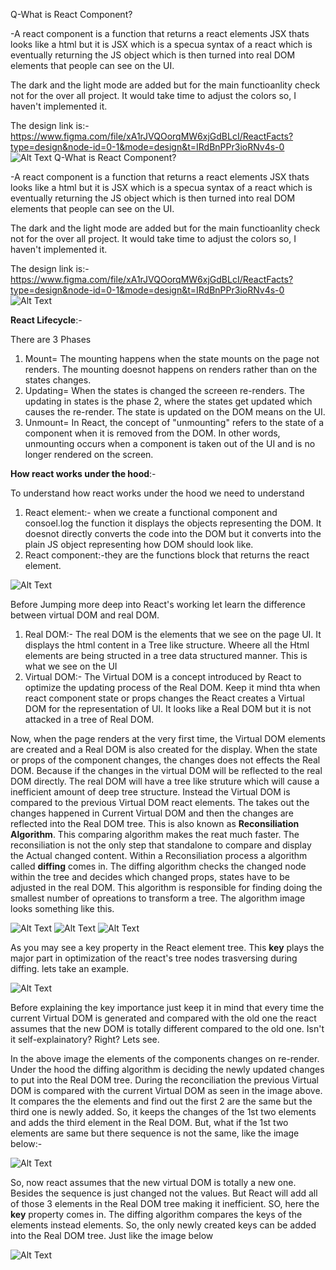 Q-What is React Component?

-A react component is a function that returns a react elements JSX thats looks like a html but it is JSX which is a specua syntax of a react which is eventually returning the JS object which is then turned into real DOM elements that people can see on the UI.


The dark and the light mode are added but for the main functioanlity check not for the over all project. It would take time to adjust the colors so, I haven't implemented it. 

The design link is:- https://www.figma.com/file/xA1rJVQOorqMW6xjGdBLcI/ReactFacts?type=design&node-id=0-1&mode=design&t=IRdBnPPr3ioRNv4s-0 
![Alt Text](./Screenshot%202023-07-04%20202429.png)
Q-What is React Component?

-A react component is a function that returns a react elements JSX thats looks like a html but it is JSX which is a specua syntax of a react which is eventually returning the JS object which is then turned into real DOM elements that people can see on the UI.

The dark and the light mode are added but for the main functioanlity check not for the over all project. It would take time to adjust the colors so, I haven't implemented it. 

The design link is:- https://www.figma.com/file/xA1rJVQOorqMW6xjGdBLcI/ReactFacts?type=design&node-id=0-1&mode=design&t=IRdBnPPr3ioRNv4s-0 
![Alt Text](./Screenshot%202023-07-04%20202429.png)


**React Lifecycle**:-

There are 3 Phases 
 1. Mount= The mounting happens when the state mounts on the page not renders. The mounting doesnot happens on renders rather than on the states changes. 
 2. Updating= When the states is changed the screeen re-renders. The updating in states is the phase 2, where the states get updated which causes the re-render. The state is updated on the DOM means on the UI.
 3. Unmount= In React, the concept of "unmounting" refers to the state of a component when it is removed from the DOM. In other words, unmounting occurs when a component is taken out of the UI and is no longer rendered on the screen.

**How react works under the hood**:-

 To understand how react works under the hood we need to understand
 1. React element:- when we create a functional component and consoel.log the function it displays the objects representing the DOM. It doesnot directly converts the code into the DOM but it converts into the plain JS object representing how DOM should look like. 
 2. React component:-they are the functions block that returns the react element.

 ![Alt Text](./react-elements.png)


 Before Jumping more deep into React's working let learn the difference between virtual DOM and real DOM.
 1. Real DOM:- The real DOM is the elements that we see on the page UI. It displays the html content in a Tree like structure. Wheere all the Html elements are being structed in a tree data structured manner. This is what we see on the UI 
 2. Virtual DOM:- The Virtual DOM is a concept introduced by React to optimize the updating process of the Real DOM. Keep it mind thta when react component state or props changes the React creates a Virtual DOM for the representation of UI. It looks like a Real DOM but it is not attacked in a tree of Real DOM.

Now, when the page renders at the very first time, the Virtual DOM elements are created and a Real DOM is also created for the display. When the state or props of the component changes, the changes does not effects the Real DOM. Because if the changes in the virtual DOM will be reflected to the real DOM directly. The real DOM will have a tree like struture which will cause a inefficient amount of deep tree structure. Instead the Virtual DOM is compared to the previous Virtual DOM react elements. The takes out the changes happened in Current Virtual DOM and then the changes are reflected into the Real DOM tree. This is also known as **Reconsiliation Algorithm**. This comparing algorithm makes the reat much faster. 
The reconsiliation is not the only step that standalone to compare and display the Actual changed content. Within a Reconsiliation process a algorithm called **diffing** comes in. The diffing algorithm checks the changed node within the tree and decides which changed props, states have to be adjusted in the real DOM. This algorithm is responsible for finding doing the smallest number of opreations to transform a tree. The algorithm image looks something like this.


![Alt Text](./reconsliation-diffing.png)
![Alt Text](./old-new-tree.png)
![Alt Text](./react-components-ui-tree-l.jpg)

As you may see a key property in the React element tree. This **key** plays the major part in optimization of the react's tree nodes trasversing during diffing. lets take an example.

![Alt Text](./diffing-1.png)

Before explaining the key importance just keep it in mind that every time the current Virtual DOM is generated and compared with the old one the react assumes that the new DOM is totally different compared to the old one. Isn't it self-explainatory? Right? Lets see.

In the above image the elements of the components changes on re-render. Under the hood the diffing algorithm is deciding the newly updated changes to put into the Real DOM tree. During the reconciliation the previous Virtual DOM is compared with the current Virtual DOM as seen in the image above. It compares the the elements and find out the first 2 are the same but the third one is newly added. So, it keeps the changes of the 1st two elements and adds the third element in the Real DOM. But, what if the 1st two elements are same but there sequence is not the same, like the image below:- 

![Alt Text](./diffing-2.png)

So, now react assumes that the new virtual DOM is totally a new one. Besides the sequence is just changed not the values. But React will add all of those 3 elements in the Real DOM tree making it inefficient. SO, here the **key** property comes in. The diffing algorithm compares the keys of the elements instead elements. So, the only newly created keys can be added into the Real DOM tree. Just like the image below

![Alt Text](./diffing-2.png)

